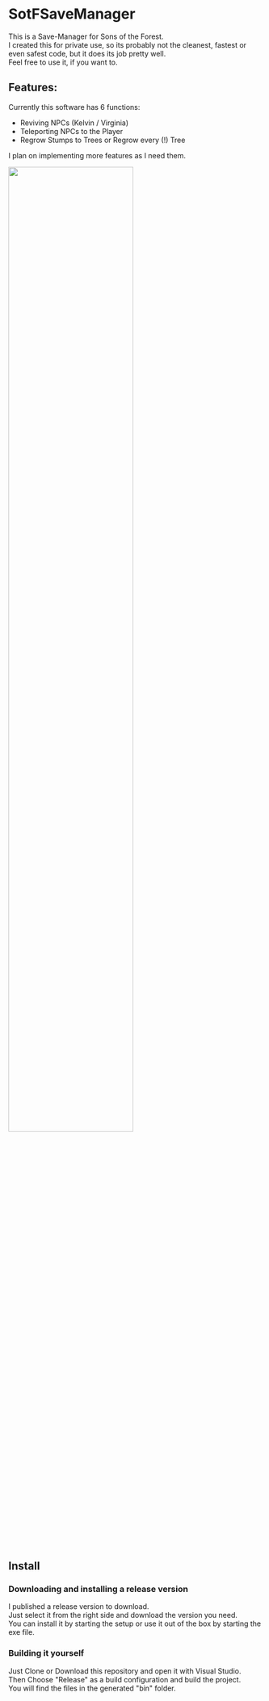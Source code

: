 # SotFSaveManager

This is a Save-Manager for Sons of the Forest.<br>
I created this for private use, so its probably not the cleanest, fastest or even safest code, but it does its job pretty well.<br>
Feel free to use it, if you want to.

## Features:
Currently this software has 6 functions:
- Reviving NPCs (Kelvin / Virginia)
- Teleporting NPCs to the Player
- Regrow Stumps to Trees or Regrow every (!) Tree

I plan on implementing more features as I need them.

<img src="https://user-images.githubusercontent.com/55441830/223964558-733a18d8-6bb8-448e-af80-0c3d0dfa96cd.png" width="70%">

## Install

### Downloading and installing a release version

I published a release version to download.<br>
Just select it from the right side and download the version you need.<br>
You can install it by starting the setup or use it out of the box by starting the exe file.

### Building it yourself

Just Clone or Download this repository and open it with Visual Studio.<br>
Then Choose "Release" as a build configuration and build the project.<br>
You will find the files in the generated "bin" folder.
